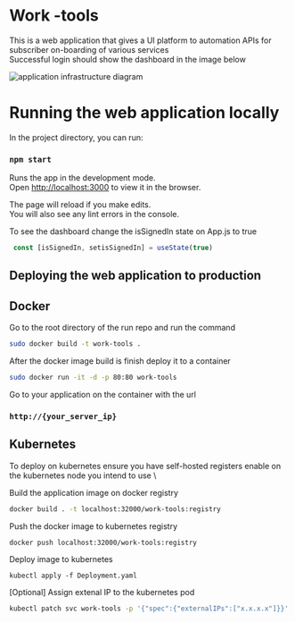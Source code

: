 # Work -tools

This is a web application that gives a UI platform to automation APIs for subscriber on-boarding of various services \
Successful login should show the dashboard in the image below

![application infrastructure diagram](https://github.com/dy9amix/antamedia/blob/main/antamedia.png?raw=true)

# Running the web application locally

In the project directory, you can run:

### `npm start`

Runs the app in the development mode.\
Open [http://localhost:3000](http://localhost:3000) to view it in the browser.

The page will reload if you make edits.\
You will also see any lint errors in the console.

To see the dashboard change the isSignedIn state on App.js to true

```javascript
 const [isSignedIn, setisSignedIn] = useState(true)
 ```

## Deploying the web application to production

## Docker 

Go to the root directory of the run repo and run the command

```bash
sudo docker build -t work-tools .
```

After the docker image build is finish deploy it to a container 

```bash
sudo docker run -it -d -p 80:80 work-tools
```

Go to your application on the container with the url

### `http://{your_server_ip}`

## Kubernetes

To deploy on kubernetes ensure you have self-hosted registers enable on the kubernetes node you intend to use \ 

Build the application image on docker registry

```bash
docker build . -t localhost:32000/work-tools:registry
```

Push the docker image to kubernetes registry

```bash
docker push localhost:32000/work-tools:registry
```

Deploy image to kubernetes

```
kubectl apply -f Deployment.yaml
```

[Optional] Assign extenal IP to the kubernetes pod

```bash
kubectl patch svc work-tools -p '{"spec":{"externalIPs":["x.x.x.x"]}}'
```